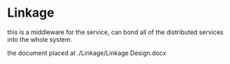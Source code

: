 Linkage
=================

this is a middleware for the service, 
can bond all of the distributed services into the whole system.

the document placed at ./Linkage/Linkage Design.docx